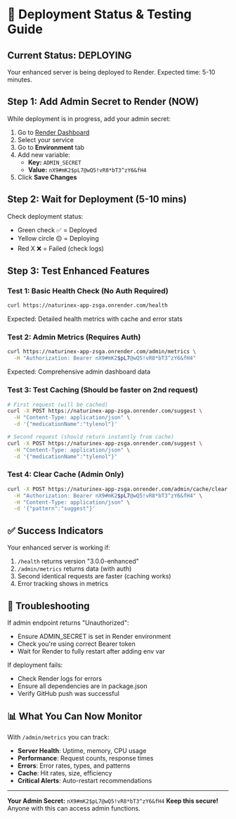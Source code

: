 # 🚀 Deployment Status & Testing Guide

## Current Status: DEPLOYING
Your enhanced server is being deployed to Render. Expected time: 5-10 minutes.

## Step 1: Add Admin Secret to Render (NOW)

While deployment is in progress, add your admin secret:

1. Go to [Render Dashboard](https://dashboard.render.com)
2. Select your service
3. Go to **Environment** tab
4. Add new variable:
   - **Key:** `ADMIN_SECRET`
   - **Value:** `nX9#mK2$pL7@wQ5!vR8*bT3^zY6&fH4`
5. Click **Save Changes**

## Step 2: Wait for Deployment (5-10 mins)

Check deployment status:
- Green check ✅ = Deployed
- Yellow circle 🟡 = Deploying
- Red X ❌ = Failed (check logs)

## Step 3: Test Enhanced Features

### Test 1: Basic Health Check (No Auth Required)
```bash
curl https://naturinex-app-zsga.onrender.com/health
```

Expected: Detailed health metrics with cache and error stats

### Test 2: Admin Metrics (Requires Auth)
```bash
curl https://naturinex-app-zsga.onrender.com/admin/metrics \
  -H "Authorization: Bearer nX9#mK2$pL7@wQ5!vR8*bT3^zY6&fH4"
```

Expected: Comprehensive admin dashboard data

### Test 3: Test Caching (Should be faster on 2nd request)
```bash
# First request (will be cached)
curl -X POST https://naturinex-app-zsga.onrender.com/suggest \
  -H "Content-Type: application/json" \
  -d '{"medicationName":"tylenol"}'

# Second request (should return instantly from cache)
curl -X POST https://naturinex-app-zsga.onrender.com/suggest \
  -H "Content-Type: application/json" \
  -d '{"medicationName":"tylenol"}'
```

### Test 4: Clear Cache (Admin Only)
```bash
curl -X POST https://naturinex-app-zsga.onrender.com/admin/cache/clear \
  -H "Authorization: Bearer nX9#mK2$pL7@wQ5!vR8*bT3^zY6&fH4" \
  -H "Content-Type: application/json" \
  -d '{"pattern":"suggest"}'
```

## ✅ Success Indicators

Your enhanced server is working if:
1. `/health` returns version "3.0.0-enhanced"
2. `/admin/metrics` returns data (with auth)
3. Second identical requests are faster (caching works)
4. Error tracking shows in metrics

## 🚨 Troubleshooting

If admin endpoint returns "Unauthorized":
- Ensure ADMIN_SECRET is set in Render environment
- Check you're using correct Bearer token
- Wait for Render to fully restart after adding env var

If deployment fails:
- Check Render logs for errors
- Ensure all dependencies are in package.json
- Verify GitHub push was successful

## 📊 What You Can Now Monitor

With `/admin/metrics` you can track:
- **Server Health**: Uptime, memory, CPU usage
- **Performance**: Request counts, response times
- **Errors**: Error rates, types, and patterns
- **Cache**: Hit rates, size, efficiency
- **Critical Alerts**: Auto-restart recommendations

---

**Your Admin Secret:** `nX9#mK2$pL7@wQ5!vR8*bT3^zY6&fH4`
**Keep this secure!** Anyone with this can access admin functions.
